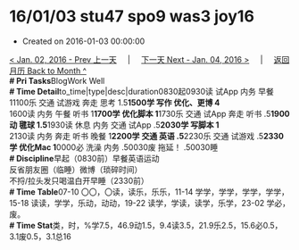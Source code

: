 # 16/01/03 stu47 spo9 was3 joy16

* Created on 2016-01-03 00:00:00

[&lt; Jan. 02, 2016 - Prev 上一天](d02.md)     \|     [下一天 Next - Jan. 04, 2016 &gt;](d04.md)     \|     [返回月历 Back to Month ^](index.md)   
**\# Pri Tasks**BlogWork Well  
**\# Time Detail**to\_time\|type\|desc\|duration0830起0930读 试App 内务 早餐 11100乐 交通 试游戏 奔走 思考 1.5**1500学 写作 优化、更博 4**  
1600读 内务 午餐 听书 1**1700学 优化脚本 1**1730乐 交通 试App 奔走 听书 .5**1900动 毽球 1.5**1930读 休息 内务 交通 试App .5**2030学 写脚本 1**  
2130读 内务 奔走 听书 晚餐 1**2200学 交通 英语 .5**2230乐 交通 试游戏 .5**2330学 优化Mac 1**0000必 洗澡 内务 .50030废 拖延！ .50030睡  
**\# Discipline**早起（0830前）早餐英语运动  
反省朋友圈（临睡）微博（琐碎时间）  
不捋/拉头发只喝温白开早睡（2330前）  
**\# Time Table**07-10 〇〇，〇读，读乐，乐乐，11-14 学学，学学，学学，学学，15-18 读读，学学，乐动，动动，19-22 读学，学读，读学，乐学，23-02 学必，废。  
**\# Time Stat**类，时，%学7.5，46.9动1.5，9.4读3.5，21.9乐2.5，15.6必0.5，3.1废0.5，3.1总16

